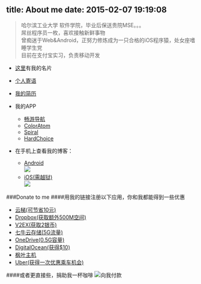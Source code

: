 title: About me
date: 2015-02-07 19:19:08
---
>哈尔滨工业大学 软件学院，毕业后保送贵院MSE。。。  
>屌丝程序员一枚，喜欢接触新鲜事物  
>曾痴迷于Web&Android，正努力修炼成为一只合格的iOS程序猿，处女座嗜睡学生党  
>目前在支付宝实习，负责移动开发

- [这里](http://about.me/yulingtianxia/)有我的名片  

- [个人寄语](http://yulingtianxia.com/about/aboutme.html)  
- [我的简历](http://resume.yulingtianxia.com)  
- 我的APP
	- [畅游导航](http://changyou.yulingtianxia.com)  
	- [ColorAtom](http://coloratom.yulingtianxia.com)  
	- [Spiral](http://spiral.yulingtianxia.com)  
	- [HardChoice](http://hardchoice.yulingtianxia.com)  
	
- 在手机上查看我的博客：
	- [Android](http://7ni3rk.com1.z0.glb.clouddn.com/blog_android.apk)  
	![](http://7ni3rk.com1.z0.glb.clouddn.com/qrcode-android.png)  
	- [iOS(需越狱)](http://7ni3rk.com1.z0.glb.clouddn.com/玉令天下的Blog_0.3_iosbrk.ipa)  
	![](http://7ni3rk.com1.z0.glb.clouddn.com/qrcode-ios.png)

###Donate to me
####用我的链接注册以下应用，你和我都能得到一些优惠  
- [云梯(可节省10元)](http://tizipro.com/?r=ee0508bc191f5651)  
- [Dropbox(获取额外500M空间)](https://db.tt/qpgWW1VU)
- [V2EX(获取2银币)](http://www.v2ex.com/?r=yulingtianxia)
- [七牛云存储(5G流量)](https://portal.qiniu.com/signup?code=3l9qmmes7kimq)
- [OneDrive(0.5G容量)](https://onedrive.live.com/?invref=71b98deb9fa7a559&invsrc=90)
- [DigitalOcean(获得$10)](https://www.digitalocean.com/?refcode=2c163841a4f4)
- [枫叶主机](https://www.fyzhuji.com/aff.php?aff=1139)
- [Uber(获得一次优惠乘车机会)](https://get.uber.com.cn/invite/ld7io)

####或者更直接些，捐助我一杯咖啡
![向我付款](http://7ni3rk.com1.z0.glb.clouddn.com/zhifubao.png)  

<script async src="//pagead2.googlesyndication.com/pagead/js/adsbygoogle.js"></script>
<!-- ad -->
<ins class="adsbygoogle"
     style="display:block"
     data-ad-client="ca-pub-4671213864485232"
     data-ad-slot="9486775501"
     data-ad-format="auto"></ins>
<script>
(adsbygoogle = window.adsbygoogle || []).push({});
</script>
